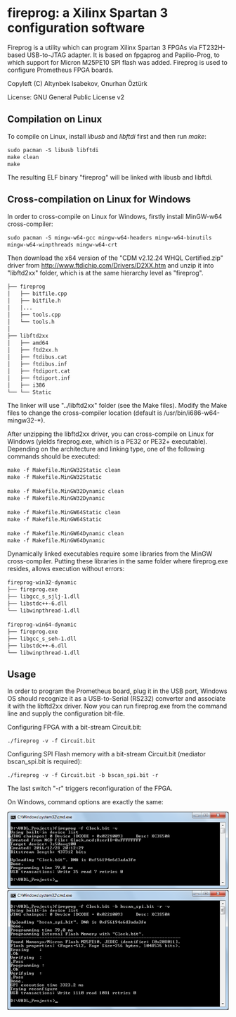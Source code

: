 # fireprog: a Xilinx Spartan 3 configuration software
Fireprog is a utility which can program Xilinx Spartan 3 FPGAs via FT232H-based USB-to-JTAG adapter.
It is based on fpgaprog and Papilio-Prog, to which support for Micron M25PE10 SPI flash was added.
Fireprog is used to configure Prometheus FPGA boards.

Copyleft (C) Altynbek Isabekov, Onurhan Öztürk

License:  GNU General Public License v2

## Compilation on Linux

To compile on Linux, install *libusb* and *libftdi* first and then run *make*:

	sudo pacman -S libusb libftdi
	make clean
	make

The resulting ELF binary "fireprog" will be linked with libusb and libftdi.

## Cross-compilation on Linux for Windows

In order to cross-compile on Linux for Windows, firstly install MinGW-w64 cross-compiler:

    sudo pacman -S mingw-w64-gcc mingw-w64-headers mingw-w64-binutils mingw-w64-winpthreads mingw-w64-crt


Then download the x64 version of the "CDM v2.12.24 WHQL Certified.zip" driver
from http://www.ftdichip.com/Drivers/D2XX.htm and unzip it into "libftd2xx" folder, which is at the same hierarchy level as "fireprog".

	├── fireprog
	│   ├── bitfile.cpp
	│   ├── bitfile.h
	│   │...
	│   ├── tools.cpp
	│   └── tools.h
	│
	├── libftd2xx
	│   ├── amd64
	│   ├── ftd2xx.h
	│   ├── ftdibus.cat
	│   ├── ftdibus.inf
	│   ├── ftdiport.cat
	│   ├── ftdiport.inf
	│   ├── i386
	└── └── Static

The linker will use "../libftd2xx" folder (see the Make files). Modify the Make files to change the cross-compiler location (default is /usr/bin/i686-w64-mingw32-*).

After unzipping the libftd2xx driver, you can cross-compile on Linux for Windows (yields fireprog.exe, which is a PE32 or PE32+ executable).
Depending on the architecture and linking type, one of the following commands should be executed:

	make -f Makefile.MinGW32Static clean
	make -f Makefile.MinGW32Static

	make -f Makefile.MinGW32Dynamic clean
	make -f Makefile.MinGW32Dynamic

	make -f Makefile.MinGW64Static clean
	make -f Makefile.MinGW64Static

	make -f Makefile.MinGW64Dynamic clean
	make -f Makefile.MinGW64Dynamic

Dynamically linked executables require some libraries from the MinGW cross-compiler. Putting these libraries in the same folder where fireprog.exe resides, allows execution without errors:

	fireprog-win32-dynamic
	├── fireprog.exe
	├── libgcc_s_sjlj-1.dll
	├── libstdc++-6.dll
	└── libwinpthread-1.dll

	fireprog-win64-dynamic
	├── fireprog.exe
	├── libgcc_s_seh-1.dll
	├── libstdc++-6.dll
	└── libwinpthread-1.dll

## Usage

In order to program the Prometheus board, plug it in the USB port, Windows OS should recognize it as a USB-to-Serial (RS232) converter and associate it with the libftd2xx driver.
Now you can run fireprog.exe from the command line and supply the configuration bit-file.

Configuring FPGA with a bit-stream Circuit.bit:

    ./fireprog -v -f Circuit.bit

Configuring SPI Flash memory with a bit-stream Circuit.bit (mediator bscan_spi.bit is required):

    ./fireprog -v -f Circuit.bit -b bscan_spi.bit -r

The last switch "-r" triggers reconfiguration of the FPGA.

On Windows, command options are exactly the same:

![FPGA](fireprog_uploading_fpga.png "Configuring FPGA with a bit-stream")
![FLASH](fireprog_uploading_flash.png "Configuring SPI flash with a bit-stream")

